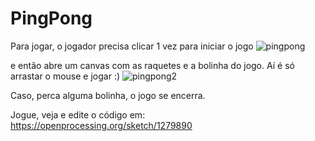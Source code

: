 # PingPong
Para jogar, o jogador precisa clicar 1 vez para iniciar o jogo
![pingpong](https://user-images.githubusercontent.com/67484044/134735395-a744c285-68ad-43db-964f-53b28a844990.PNG)

e então abre um canvas com as raquetes e a bolinha do jogo. Aí é só arrastar o mouse e jogar :)
![pingpong2](https://user-images.githubusercontent.com/67484044/134735960-1533ec99-9add-40f7-9f56-b615e1918c93.PNG)

Caso, perca alguma bolinha, o jogo se encerra. 

Jogue, veja e edite o código em: https://openprocessing.org/sketch/1279890

